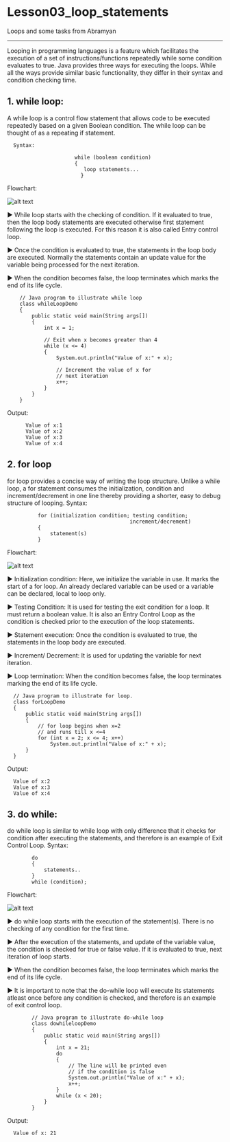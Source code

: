# Lesson03_loop_statements
Loops and some tasks from Abramyan

--------------------------------------------------------

Looping in programming languages is a feature which facilitates the execution of a set of instructions/functions repeatedly while some condition evaluates to true.
Java provides three ways for executing the loops. While all the ways provide similar basic functionality, they differ in their syntax and condition checking time.

## 1. while loop: ##
A while loop is a control flow statement that allows code to be executed repeatedly based on a given Boolean condition. The while loop can be thought of as a repeating if statement.

      Syntax:
      
                          while (boolean condition)
                          {
                             loop statements...
                            }


  Flowchart:
    
  ![alt text](https://cdncontribute.geeksforgeeks.org/wp-content/uploads/Loop1.png)
    
► While loop starts with the checking of condition. If it evaluated to true, then the loop body statements are executed otherwise first statement following the loop is executed. For this reason it is also called Entry control loop.
    
► Once the condition is evaluated to true, the statements in the loop body are executed. Normally the statements contain an update value for the variable being processed for the next iteration.

► When the condition becomes false, the loop terminates which marks the end of its life cycle.

        // Java program to illustrate while loop
        class whileLoopDemo
        {
            public static void main(String args[])
            {
                int x = 1;

                // Exit when x becomes greater than 4
                while (x <= 4)
                {
                    System.out.println("Value of x:" + x);

                    // Increment the value of x for
                    // next iteration
                    x++;
                }
            }
        }
        
Output:

          Value of x:1
          Value of x:2
          Value of x:3
          Value of x:4
          
## 2. for loop ##
for loop provides a concise way of writing the loop structure. Unlike a while loop, a for statement consumes the initialization, condition and increment/decrement in one line thereby providing a shorter, easy to debug structure of looping.
Syntax:

              for (initialization condition; testing condition; 
                                            increment/decrement)
              {
                  statement(s)
              }
Flowchart:

![alt text](https://cdncontribute.geeksforgeeks.org/wp-content/uploads/loop2.png)

► Initialization condition:
Here, we initialize the variable in use. It marks the start of a for loop. An already declared variable can be used or a variable can be declared, local to loop only.

► Testing Condition: 
It is used for testing the exit condition for a loop. It must return a boolean value. It is also an Entry Control Loop as the condition is checked prior to the execution of the loop statements.

► Statement execution: 
Once the condition is evaluated to true, the statements in the loop body are executed.

► Increment/ Decrement: 
It is used for updating the variable for next iteration.

► Loop termination:
When the condition becomes false, the loop terminates marking the end of its life cycle.

      // Java program to illustrate for loop.
      class forLoopDemo
      {
          public static void main(String args[])
          {
              // for loop begins when x=2
              // and runs till x <=4
              for (int x = 2; x <= 4; x++)
                  System.out.println("Value of x:" + x);
          }
      }

Output:

      Value of x:2
      Value of x:3
      Value of x:4

## 3. do while: ## 
do while loop is similar to while loop with only difference that it checks for condition after executing the statements, and therefore is an example of Exit Control Loop.
Syntax:

            do
            {
                statements..
            }
            while (condition);
            
Flowchart:

![alt text](https://cdncontribute.geeksforgeeks.org/wp-content/uploads/loop3.png)

► do while loop starts with the execution of the statement(s). There is no checking of any condition for the first time.

► After the execution of the statements, and update of the variable value, the condition is checked for true or false value. If it is evaluated to true, next iteration of loop starts.

► When the condition becomes false, the loop terminates which marks the end of its life cycle.

► It is important to note that the do-while loop will execute its statements atleast once before any condition is checked, and therefore is an example of exit control loop.

            // Java program to illustrate do-while loop
            class dowhileloopDemo
            {
                public static void main(String args[])
                {
                    int x = 21;
                    do
                    {
                        // The line will be printed even
                        // if the condition is false
                        System.out.println("Value of x:" + x);
                        x++;
                    }
                    while (x < 20);
                }
            }

Output:

      Value of x: 21
